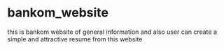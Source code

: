 # bankom_website
this is bankom website of general information and also user can create a simple and attractive resume from this website
